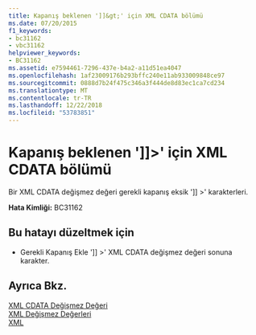 ```yaml
---
title: Kapanış beklenen ']]&gt;' için XML CDATA bölümü
ms.date: 07/20/2015
f1_keywords:
- bc31162
- vbc31162
helpviewer_keywords:
- BC31162
ms.assetid: e7594461-7296-437e-b4a2-a11d51ea4047
ms.openlocfilehash: 1af23009176b293bffc240e11ab933009848ce97
ms.sourcegitcommit: 0888d7b24f475c346a3f444de8d83ec1ca7cd234
ms.translationtype: MT
ms.contentlocale: tr-TR
ms.lasthandoff: 12/22/2018
ms.locfileid: "53783851"
---
```

# <a name="expected-closing-gt-for-xml-cdata-section"></a>Kapanış beklenen ']]&gt;' için XML CDATA bölümü
Bir XML CDATA değişmez değeri gerekli kapanış eksik ']] >' karakterleri.  
  
 **Hata Kimliği:** BC31162  
  
## <a name="to-correct-this-error"></a>Bu hatayı düzeltmek için  
  
-   Gerekli Kapanış Ekle ']] >' XML CDATA değişmez değeri sonuna karakter.  
  
## <a name="see-also"></a>Ayrıca Bkz.  
 [XML CDATA Değişmez Değeri](../../visual-basic/language-reference/xml-literals/xml-cdata-literal.md)  
 [XML Değişmez Değerleri](../../visual-basic/language-reference/xml-literals/index.md)  
 [XML](../../visual-basic/programming-guide/language-features/xml/index.md)
